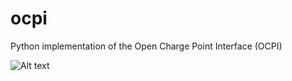# ocpi
Python implementation of the Open Charge Point Interface (OCPI)

![Alt text](https://github.com/TECHS-Technological-Solutions/ocpi/OCPI.png "feature development roadmap")